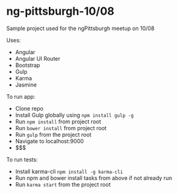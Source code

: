 ng-pittsburgh-10/08
=======================

Sample project used for the ngPittsburgh meetup on 10/08

Uses:

* Angular
* Angular UI Router
* Bootstrap
* Gulp
* Karma
* Jasmine

To run app:

* Clone repo
* Install Gulp globally using `npm install gulp -g`
* Run `npm install` from project root
* Run `bower install` from project root
* Run `gulp` from the project root
* Navigate to localhost:9000
* $$$

To run tests:

* Install karma-cli `npm install -g karma-cli`
* Run npm and bower install tasks from above if not already run
* Run `karma start` from the project root




